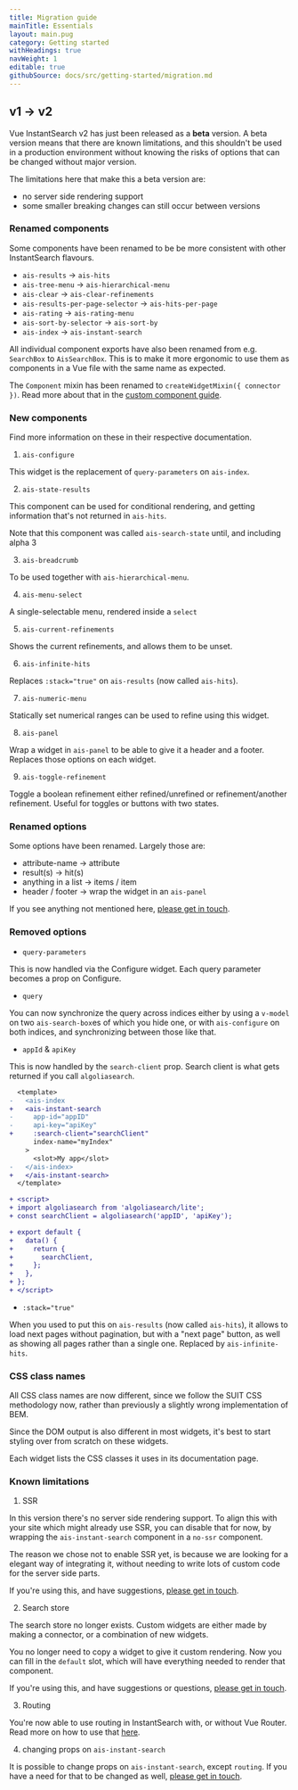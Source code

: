 ```yaml
---
title: Migration guide
mainTitle: Essentials
layout: main.pug
category: Getting started
withHeadings: true
navWeight: 1
editable: true
githubSource: docs/src/getting-started/migration.md
---
```


## v1 -> v2

Vue InstantSearch v2 has just been released as a **beta** version. A beta version means that there are known limitations, and this shouldn't be used in a production environment without knowing the risks of options that can be changed without major version.

The limitations here that make this a beta version are:

- no server side rendering support
- some smaller breaking changes can still occur between versions

### Renamed components

Some components have been renamed to be be more consistent with other InstantSearch flavours.

* `ais-results` -> `ais-hits`
* `ais-tree-menu` -> `ais-hierarchical-menu`
* `ais-clear` -> `ais-clear-refinements`
* `ais-results-per-page-selector` -> `ais-hits-per-page`
* `ais-rating` -> `ais-rating-menu`
* `ais-sort-by-selector` -> `ais-sort-by`
* `ais-index` -> `ais-instant-search`

All individual component exports have also been renamed from e.g. `SearchBox` to `AisSearchBox`. This is to make it more ergonomic to use them as components in a Vue file with the same name as expected.

The `Component` mixin has been renamed to `createWidgetMixin({ connector })`. Read more about that in the [custom component guide](/advanced/custom-components.html).

### New components

Find more information on these in their respective documentation.

1. `ais-configure`

This widget is the replacement of `query-parameters` on `ais-index`. 

2. `ais-state-results`

This component can be used for conditional rendering, and getting information that's not returned in `ais-hits`.

Note that this component was called `ais-search-state` until, and including alpha 3

3. `ais-breadcrumb`

To be used together with `ais-hierarchical-menu`.

4. `ais-menu-select`

A single-selectable menu, rendered inside a `select`

5. `ais-current-refinements`

Shows the current refinements, and allows them to be unset.

6. `ais-infinite-hits`

Replaces `:stack="true"` on `ais-results` (now called `ais-hits`).

7. `ais-numeric-menu`

Statically set numerical ranges can be used to refine using this widget.

8. `ais-panel`

Wrap a widget in `ais-panel` to be able to give it a header and a footer. Replaces those options on each widget.

9. `ais-toggle-refinement`

Toggle a boolean refinement either refined/unrefined or refinement/another refinement. Useful for toggles or buttons with two states.

### Renamed options

Some options have been renamed. Largely those are:

* attribute-name -> attribute
* result(s) -> hit(s)
* anything in a list -> items / item
* header / footer -> wrap the widget in an `ais-panel`

If you see anything not mentioned here, [please get in touch](https://github.com/algolia/vue-instantsearch/issues/new?template=v2_feedback.md).

### Removed options

* `query-parameters`

This is now handled via the Configure widget. Each query parameter becomes a prop on Configure.

* `query`

You can now synchronize the query across indices either by using a `v-model` on two `ais-search-box`es of which you hide one, or with `ais-configure` on both indices, and synchronizing between those like that.

* `appId` & `apiKey`

This is now handled by the `search-client` prop. Search client is what gets returned if you call `algoliasearch`.

```diff
  <template>
-   <ais-index
+   <ais-instant-search
-     app-id="appID"
-     api-key="apiKey"
+     :search-client="searchClient"
      index-name="myIndex"
    >
      <slot>My app</slot>
-   </ais-index>
+   </ais-instant-search>
  </template>

+ <script>
+ import algoliasearch from 'algoliasearch/lite';
+ const searchClient = algoliasearch('appID', 'apiKey');

+ export default {
+   data() {
+     return {
+       searchClient,
+     };
+   },
+ };
+ </script>
```

* `:stack="true"`

When you used to put this on `ais-results` (now called `ais-hits`), it allows to load next pages without pagination, but with a "next page" button, as well as showing all pages rather than a single one. Replaced by `ais-infinite-hits`.


### CSS class names

All CSS class names are now different, since we follow the SUIT CSS methodology now, rather than previously a slightly wrong implementation of BEM.

Since the DOM output is also different in most widgets, it's best to start styling over from scratch on these widgets.

Each widget lists the CSS classes it uses in its documentation page.

### Known limitations

1. SSR

In this version there's no server side rendering support. To align this with your site which might already use SSR, you can disable that for now, by wrapping the `ais-instant-search` component in a `no-ssr` component.

The reason we chose not to enable SSR yet, is because we are looking for a elegant way of integrating it, without needing to write lots of custom code for the server side parts. 

If you're using this, and have suggestions, [please get in touch](https://github.com/algolia/vue-instantsearch/issues/new?template=v2_feedback.md).

2. Search store

The search store no longer exists. Custom widgets are either made by making a connector, or a combination of new widgets.

You no longer need to copy a widget to give it custom rendering. Now you can fill in the `default` slot, which will have everything needed to render that component.

If you're using this, and have suggestions or questions, [please get in touch](https://github.com/algolia/vue-instantsearch/issues/new?template=v2_feedback.md).


3. Routing

You're now able to use routing in InstantSearch with, or without Vue Router. Read more on how to use that [here](/advanced/vue-router-url-sync.html).

4. changing props on `ais-instant-search`

It is possible to change props on `ais-instant-search`, except `routing`. If you have a need for that to be changed as well, [please get in touch](https://github.com/algolia/vue-instantsearch/issues/new?template=v2_feedback.md).

